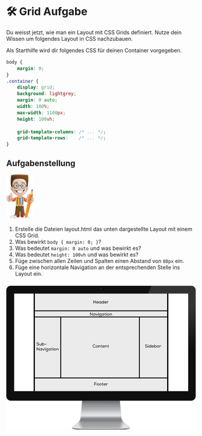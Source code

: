 # 🛠 Grid Aufgabe

Du weisst jetzt, wie man ein Layout mit CSS Grids definiert. Nutze dein Wissen um folgendes Layout in CSS nachzubauen.

Als Starthilfe wird dir folgendes CSS für deinen Container vorgegeben.

```css
body {
    margin: 0;
}
.container {
    display: grid;
    background: lightgrey;
    margin: 0 auto;
    width: 100%;
    max-width: 1100px;
    height: 100vh;

    grid-template-columns: /* ... */;
    grid-template-rows:    /* ... */;
}
```

## Aufgabenstellung

![](../../.gitbook/assets/ralph.png)

1. Erstelle die Dateien layout.html das unten dargestellte Layout mit einem CSS Grid.
2. Was bewirkt `body { margin: 0; }`?
3. Was bedeutet `margin: 0 auto` und was bewirkt es?
4. Was bedeutet `height: 100vh` und was bewirkt es?
5. Füge zwischen allen Zeilen und Spalten einen Abstand von `80px` ein.
6. Füge eine horizontale Navigation an der entsprechenden Stelle ins Layout ein.

![Aufgabe](../../.gitbook/assets/aufgabe.png)
